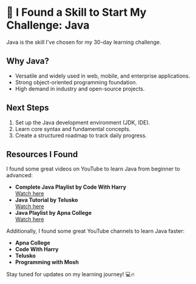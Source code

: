 # 🚀 I Found a Skill to Start My Challenge: Java  

Java is the skill I've chosen for my 30-day learning challenge.  

## Why Java?  
- Versatile and widely used in web, mobile, and enterprise applications.  
- Strong object-oriented programming foundation.  
- High demand in industry and open-source projects.  

## Next Steps  
1. Set up the Java development environment (JDK, IDE).  
2. Learn core syntax and fundamental concepts.  
3. Create a structured roadmap to track daily progress.  

## Resources I Found  

I found some great videos on YouTube to learn Java from beginner to advanced:  

- **Complete Java Playlist by Code With Harry**  
  [Watch here](https://youtube.com/playlist?list=PLu0W_9lII9agS67Uits0UnJyrYiXhDS6q&si=9vGMZB-apGp8Y_YV)  
- **Java Tutorial by Telusko**  
  [Watch here](https://youtu.be/BGTx91t8q50?si=AidYPoWT1ttXSf2C)  
- **Java Playlist by Apna College**  
  [Watch here](https://youtube.com/playlist?list=PLfqMhTWNBTe3LtFWcvwpqTkUSlB32kJop&si=AXiCYLp5ju71fCRK)  

Additionally, I found some great YouTube channels to learn Java faster:  
- **Apna College**  
- **Code With Harry**  
- **Telusko**  
- **Programming with Mosh**  

Stay tuned for updates on my learning journey! 💻🔥  
